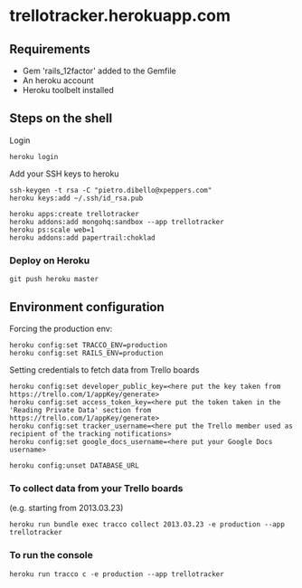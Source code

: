 # trellotracker.herokuapp.com
## Requirements
* Gem 'rails_12factor' added to the Gemfile
* An heroku account
* Heroku toolbelt installed

## Steps on the shell

Login
```shell
heroku login
```

Add your SSH keys to heroku
```shell
ssh-keygen -t rsa -C "pietro.dibello@xpeppers.com"
heroku keys:add ~/.ssh/id_rsa.pub
```

```shell
heroku apps:create trellotracker
heroku addons:add mongohq:sandbox --app trellotracker
heroku ps:scale web=1
heroku addons:add papertrail:choklad
```

### Deploy on Heroku
```shell
git push heroku master
```

## Environment configuration
Forcing the production env:
```shell
heroku config:set TRACCO_ENV=production
heroku config:set RAILS_ENV=production
```

Setting credentials to fetch data from Trello boards
```shell
heroku config:set developer_public_key=<here put the key taken from https://trello.com/1/appKey/generate>
heroku config:set access_token_key=<here put the token taken in the 'Reading Private Data' section from https://trello.com/1/appKey/generate>
heroku config:set tracker_username=<here put the Trello member used as recipient of the tracking notifications>
heroku config:set google_docs_username=<here put your Google Docs username>

heroku config:unset DATABASE_URL
```

### To collect data from your Trello boards
(e.g. starting from 2013.03.23)
```
heroku run bundle exec tracco collect 2013.03.23 -e production --app trellotracker
```

### To run the console
```
heroku run tracco c -e production --app trellotracker
```
